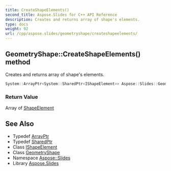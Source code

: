 ```yaml
---
title: CreateShapeElements()
second_title: Aspose.Slides for C++ API Reference
description: Creates and returns array of shape's elements.
type: docs
weight: 92
url: /cpp/aspose.slides/geometryshape/createshapeelements/
---
```

## GeometryShape::CreateShapeElements() method


Creates and returns array of shape's elements.

```cpp
System::ArrayPtr<System::SharedPtr<IShapeElement>> Aspose::Slides::GeometryShape::CreateShapeElements() override
```


### Return Value

Array of [ShapeElement](../../shapeelement/)

## See Also

* Typedef [ArrayPtr](../../system/arrayptr/)
* Typedef [SharedPtr](../../system/sharedptr/)
* Class [IShapeElement](../ishapeelement/)
* Class [GeometryShape](./)
* Namespace [Aspose::Slides](../)
* Library [Aspose.Slides](../../)